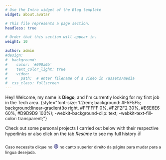 ```yaml
---
# Use the Intro widget of the Blog template
widget: about.avatar

# This file represents a page section.
headless: true

# Order that this section will appear in.
weight: 10

author: admin
#design:
#  background:
#    color: '#090a0b'
#    text_color_light: true
#    video:
#      path:  # enter filename of a video in /assets/media
#  css_class: fullscreen
---
```


Hey! Welcome, my name is **Diego**, and I'm currently looking for my first job in the Tech area.
{style="font-size: 1.2rem; background: #F5F5F5; background:linear-gradient(to right, #FFFFFF 0%, #F2F2F2 30%, #E6E6E6 60%, #D9D9D9 100%); -webkit-background-clip: text; -webkit-text-fill-color: transparent;"}

Check out some personal projects I carried out below with their respective hyperlinks or also click on the tab *Resúme* to see my full history ✌

<span style="font-size: 0.8rem;">Caso necessite clique no</span> <span style="font-size: 1.2rem; color: rgb(255, 255, 255);color: rgb(0, 0, 100);">&#127760;</span> <span style="font-size: 0.8rem;">no canto superior direito da página para mudar para a língua desejada.</span>
